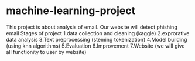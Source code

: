 # machine-learning-project
This project is about analysis of email. Our website will detect phishing email
Stages of project
1.data  collection and cleaning (kaggle)
2.exprorative data analysis
3.Text preprocessing (steming tokenization)
4.Model building (using knn algorithms)
5.Evaluation
6.Improvement
7.Website (we will give all functionity to user by website)
